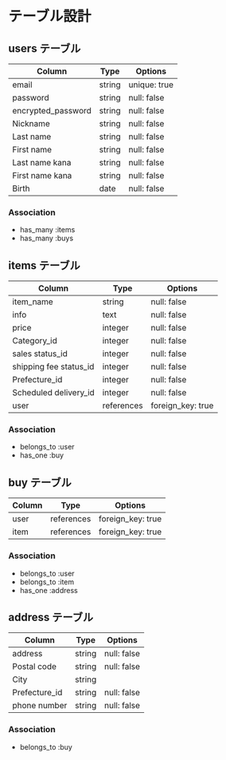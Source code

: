 # テーブル設計

## users テーブル

| Column             | Type    | Options      |
| ------------------ | ------- | ------------ |
| email              | string  | unique: true |
| password           | string  | null: false  |
| encrypted_password | string  | null: false  |
| Nickname           | string  | null: false  |
| Last name          | string  | null: false  |
| First name         | string  | null: false  |
| Last name kana     | string  | null: false  |
| First name kana    | string  | null: false  |
| Birth              | date    | null: false  |

### Association

- has_many :items
- has_many :buys

## items テーブル

| Column                 | Type       | Options           |
| ---------------------- | ---------- | ----------------- |
| item_name              | string     | null: false       |
| info                   | text       | null: false       |
| price                  | integer    | null: false       |
| Category_id            | integer    | null: false       |
| sales status_id        | integer    | null: false       |
| shipping fee status_id | integer    | null: false       |
| Prefecture_id          | integer    | null: false       |
| Scheduled delivery_id  | integer    | null: false       |
| user                   | references | foreign_key: true |

### Association

- belongs_to :user
- has_one :buy

## buy テーブル

| Column              | Type       | Options           |
| ------------------- | ---------- | ----------------- |
| user                | references | foreign_key: true |
| item                | references | foreign_key: true |

### Association

- belongs_to :user
- belongs_to :item
- has_one :address

## address テーブル

| Column              | Type       | Options     |
| ------------------- | ---------- | ----------- |
| address             | string     | null: false |
| Postal code         | string     | null: false |
| City                | string     |             |
| Prefecture_id       | string     | null: false |
| phone number        | string     | null: false |

### Association

- belongs_to :buy